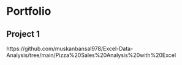 # Portfolio
<h2>Project 1</h2>
<p></p>https://github.com/muskanbansal978/Excel-Data-Analysis/tree/main/Pizza%20Sales%20Analysis%20with%20Excel</p>
